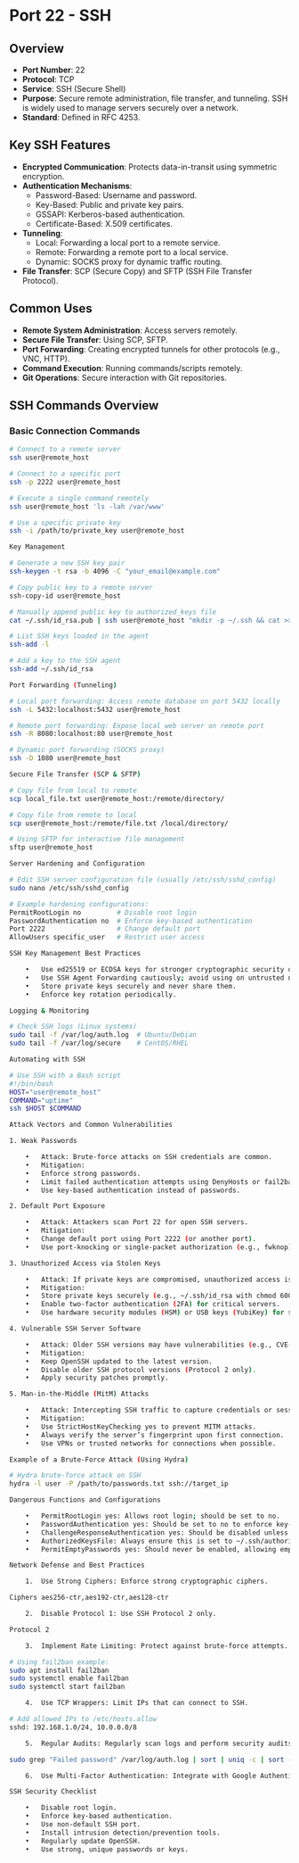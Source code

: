 # Port 22 - SSH

## Overview

- **Port Number**: 22
- **Protocol**: TCP
- **Service**: SSH (Secure Shell)
- **Purpose**: Secure remote administration, file transfer, and tunneling. SSH is widely used to manage servers securely over a network.
- **Standard**: Defined in RFC 4253.

## Key SSH Features

- **Encrypted Communication**: Protects data-in-transit using symmetric encryption.
- **Authentication Mechanisms**:
  - Password-Based: Username and password.
  - Key-Based: Public and private key pairs.
  - GSSAPI: Kerberos-based authentication.
  - Certificate-Based: X.509 certificates.
- **Tunneling**:
  - Local: Forwarding a local port to a remote service.
  - Remote: Forwarding a remote port to a local service.
  - Dynamic: SOCKS proxy for dynamic traffic routing.
- **File Transfer**: SCP (Secure Copy) and SFTP (SSH File Transfer Protocol).

## Common Uses

- **Remote System Administration**: Access servers remotely.
- **Secure File Transfer**: Using SCP, SFTP.
- **Port Forwarding**: Creating encrypted tunnels for other protocols (e.g., VNC, HTTP).
- **Command Execution**: Running commands/scripts remotely.
- **Git Operations**: Secure interaction with Git repositories.

## SSH Commands Overview

### Basic Connection Commands

```bash
# Connect to a remote server
ssh user@remote_host

# Connect to a specific port
ssh -p 2222 user@remote_host

# Execute a single command remotely
ssh user@remote_host 'ls -lah /var/www'

# Use a specific private key
ssh -i /path/to/private_key user@remote_host

Key Management

# Generate a new SSH key pair
ssh-keygen -t rsa -b 4096 -C "your_email@example.com"

# Copy public key to a remote server
ssh-copy-id user@remote_host

# Manually append public key to authorized_keys file
cat ~/.ssh/id_rsa.pub | ssh user@remote_host "mkdir -p ~/.ssh && cat >> ~/.ssh/authorized_keys"

# List SSH keys loaded in the agent
ssh-add -l

# Add a key to the SSH agent
ssh-add ~/.ssh/id_rsa

Port Forwarding (Tunneling)

# Local port forwarding: Access remote database on port 5432 locally
ssh -L 5432:localhost:5432 user@remote_host

# Remote port forwarding: Expose local web server on remote port
ssh -R 8080:localhost:80 user@remote_host

# Dynamic port forwarding (SOCKS proxy)
ssh -D 1080 user@remote_host

Secure File Transfer (SCP & SFTP)

# Copy file from local to remote
scp local_file.txt user@remote_host:/remote/directory/

# Copy file from remote to local
scp user@remote_host:/remote/file.txt /local/directory/

# Using SFTP for interactive file management
sftp user@remote_host

Server Hardening and Configuration

# Edit SSH server configuration file (usually /etc/ssh/sshd_config)
sudo nano /etc/ssh/sshd_config

# Example hardening configurations:
PermitRootLogin no         # Disable root login
PasswordAuthentication no  # Enforce key-based authentication
Port 2222                  # Change default port
AllowUsers specific_user   # Restrict user access

SSH Key Management Best Practices

	•	Use ed25519 or ECDSA keys for stronger cryptographic security over RSA.
	•	Use SSH Agent Forwarding cautiously; avoid using on untrusted networks.
	•	Store private keys securely and never share them.
	•	Enforce key rotation periodically.

Logging & Monitoring

# Check SSH logs (Linux systems)
sudo tail -f /var/log/auth.log  # Ubuntu/Debian
sudo tail -f /var/log/secure    # CentOS/RHEL

Automating with SSH

# Use SSH with a Bash script
#!/bin/bash
HOST="user@remote_host"
COMMAND="uptime"
ssh $HOST $COMMAND

Attack Vectors and Common Vulnerabilities

1. Weak Passwords

	•	Attack: Brute-force attacks on SSH credentials are common.
	•	Mitigation:
	•	Enforce strong passwords.
	•	Limit failed authentication attempts using DenyHosts or fail2ban.
	•	Use key-based authentication instead of passwords.

2. Default Port Exposure

	•	Attack: Attackers scan Port 22 for open SSH servers.
	•	Mitigation:
	•	Change default port using Port 2222 (or another port).
	•	Use port-knocking or single-packet authorization (e.g., fwknop).

3. Unauthorized Access via Stolen Keys

	•	Attack: If private keys are compromised, unauthorized access is possible.
	•	Mitigation:
	•	Store private keys securely (e.g., ~/.ssh/id_rsa with chmod 600).
	•	Enable two-factor authentication (2FA) for critical servers.
	•	Use hardware security modules (HSM) or USB keys (YubiKey) for storage.

4. Vulnerable SSH Server Software

	•	Attack: Older SSH versions may have vulnerabilities (e.g., CVE-2020-15778).
	•	Mitigation:
	•	Keep OpenSSH updated to the latest version.
	•	Disable older SSH protocol versions (Protocol 2 only).
	•	Apply security patches promptly.

5. Man-in-the-Middle (MitM) Attacks

	•	Attack: Intercepting SSH traffic to capture credentials or session data.
	•	Mitigation:
	•	Use StrictHostKeyChecking yes to prevent MITM attacks.
	•	Always verify the server’s fingerprint upon first connection.
	•	Use VPNs or trusted networks for connections when possible.

Example of a Brute-Force Attack (Using Hydra)

# Hydra brute-force attack on SSH
hydra -l user -P /path/to/passwords.txt ssh://target_ip

Dangerous Functions and Configurations

	•	PermitRootLogin yes: Allows root login; should be set to no.
	•	PasswordAuthentication yes: Should be set to no to enforce key-only access.
	•	ChallengeResponseAuthentication yes: Should be disabled unless two-factor authentication is needed.
	•	AuthorizedKeysFile: Always ensure this is set to ~/.ssh/authorized_keys.
	•	PermitEmptyPasswords yes: Should never be enabled, allowing empty passwords.

Network Defense and Best Practices

	1.	Use Strong Ciphers: Enforce strong cryptographic ciphers.

Ciphers aes256-ctr,aes192-ctr,aes128-ctr

	2.	Disable Protocol 1: Use SSH Protocol 2 only.

Protocol 2

	3.	Implement Rate Limiting: Protect against brute-force attempts.

# Using fail2ban example:
sudo apt install fail2ban
sudo systemctl enable fail2ban
sudo systemctl start fail2ban

	4.	Use TCP Wrappers: Limit IPs that can connect to SSH.

# Add allowed IPs to /etc/hosts.allow
sshd: 192.168.1.0/24, 10.0.0.0/8

	5.	Regular Audits: Regularly scan logs and perform security audits.

sudo grep "Failed password" /var/log/auth.log | sort | uniq -c | sort -nr

	6.	Use Multi-Factor Authentication: Integrate with Google Authenticator, Duo, or similar services.

SSH Security Checklist

	•	Disable root login.
	•	Enforce key-based authentication.
	•	Use non-default SSH port.
	•	Install intrusion detection/prevention tools.
	•	Regularly update OpenSSH.
	•	Use strong, unique passwords or keys.

